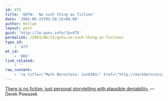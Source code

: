 ```yaml
---
id: 475
title: 'QOTW:  No such thing as fiction'
date: '2003-06-15T02:58:25+00:00'
author: Kellan
layout: post
guid: 'http://lm.quxx.info/?p=475'
permalink: /2003/06/15/qotw-no-such-thing-as-fiction/
typo_id:
    - '473'
mt_id:
    - '866'
link_related:
    - ''
raw_content:
    - '<a title=\"Mark Bernstein: Jun0301\" href=\"http://markbernstein.org/Jun0301.html#note_34891\">There is no fiction, just personal storytelling with plausible deniability.</a> -- Derek Powazek'
---
```


[There is no fiction, just personal storytelling with plausible deniability.](http://markbernstein.org/Jun0301.html#note_34891 "Mark Bernstein: Jun0301") — Derek Powazek